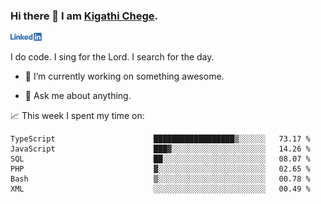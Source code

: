 ### Hi there 👋 I am [Kigathi Chege](https://www.google.com/search?q=kigathi+chege).

<!-- [![LinkedIn](/Linkedin-logo-png.png)]([link to your URL](https://www.linkedin.com/in/kigathi/)) -->

[<img alt="alt_text" width="50px" src="Linkedin-logo-png.png" />](https://www.linkedin.com/in/kigathi/)

I do code.
I sing for the Lord.
I search for the day.

<!-- Glad to see you here!  -->
<!-- 
${kigathi-chege}.${your.repo.id}
![visitors](https://visitor-badge.glitch.me/badge?page_id=page.id) 
-->

<!--
**kigathi-chege/kigathi-chege** is a ✨ _special_ ✨ repository because its `README.md` (this file) appears on your GitHub profile.

Here are some ideas to get you started:
-->

- 🔭 I’m currently working on something awesome.
<!--
- 🌱 I’m currently learning SpringBoot.
- 👯 I’m looking to collaborate on a Django project.
- 🤔 I’m looking for help with payment schemes.
-->
- 💬 Ask me about anything.
<!--
- 📫 How to reach me: [Gmail](mailto:chegekigathi@gmail.com)
- ⚡ Fun fact: I am a Priest ✝️
-->

<!-- 
📊️ My Github stats

<img height="180em" src="https://github-readme-stats.vercel.app/api?username=kigathi-chege&show_icons=true&hide_border=true&&count_private=true&include_all_commits=true" />
-->

📈️ This week I spent my time on:

<!--START_SECTION:waka-->

```text
TypeScript                      ██████████████████▒░░░░░░   73.17 %
JavaScript                      ███▓░░░░░░░░░░░░░░░░░░░░░   14.26 %
SQL                             ██░░░░░░░░░░░░░░░░░░░░░░░   08.07 %
PHP                             ▓░░░░░░░░░░░░░░░░░░░░░░░░   02.65 %
Bash                            ▒░░░░░░░░░░░░░░░░░░░░░░░░   00.78 %
XML                             ░░░░░░░░░░░░░░░░░░░░░░░░░   00.49 %
```

<!--END_SECTION:waka-->
